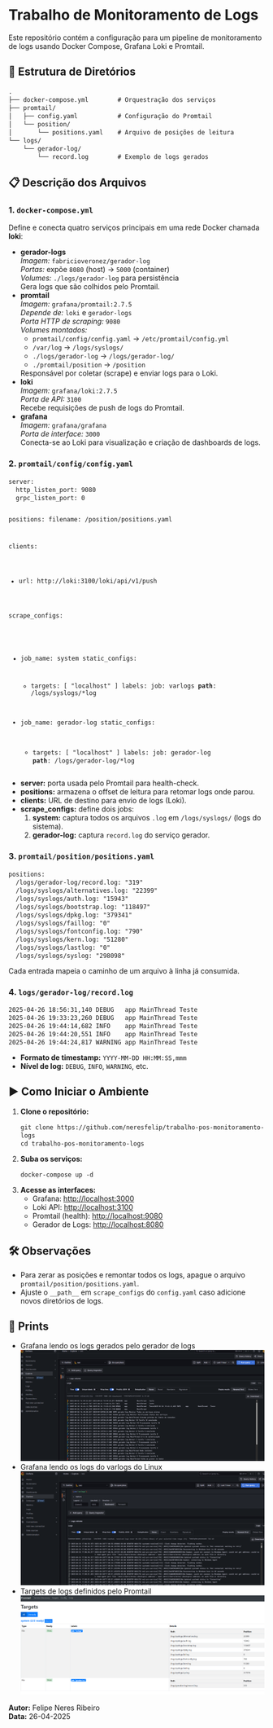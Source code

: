   <h1>Trabalho de Monitoramento de Logs</h1>
  <p>Este repositório contém a configuração para um pipeline de monitoramento de logs usando Docker Compose, Grafana Loki e Promtail.</p>

  <h2>📁 Estrutura de Diretórios</h2>
  <pre><code>.
├── docker-compose.yml        # Orquestração dos serviços
├── promtail/
│   ├── config.yaml           # Configuração do Promtail
│   └── position/
│       └── positions.yaml    # Arquivo de posições de leitura
└── logs/
    └── gerador-log/
        └── record.log        # Exemplo de logs gerados
</code></pre>

  <h2>📋 Descrição dos Arquivos</h2>

  <h3>1. <code>docker-compose.yml</code></h3>
  <p>Define e conecta quatro serviços principais em uma rede Docker chamada <strong>loki</strong>:</p>
  <ul>
    <li>
      <strong>gerador-logs</strong><br>
      <em>Imagem:</em> <code>fabricioveronez/gerador-log</code><br>
      <em>Portas:</em> expõe <code>8080</code> (host) → <code>5000</code> (container)<br>
      <em>Volumes:</em> <code>./logs/gerador-log</code> para persistência<br>
      Gera logs que são colhidos pelo Promtail.
    </li>
    <li>
      <strong>promtail</strong><br>
      <em>Imagem:</em> <code>grafana/promtail:2.7.5</code><br>
      <em>Depende de:</em> <code>loki</code> e <code>gerador-logs</code><br>
      <em>Porta HTTP de scraping:</em> <code>9080</code><br>
      <em>Volumes montados:</em>
      <ul>
        <li><code>promtail/config/config.yaml</code> → <code>/etc/promtail/config.yml</code></li>
        <li><code>/var/log</code> → <code>/logs/syslogs/</code></li>
        <li><code>./logs/gerador-log</code> → <code>/logs/gerador-log/</code></li>
        <li><code>./promtail/position</code> → <code>/position</code></li>
      </ul>
      Responsável por coletar (scrape) e enviar logs para o Loki.
    </li>
    <li>
      <strong>loki</strong><br>
      <em>Imagem:</em> <code>grafana/loki:2.7.5</code><br>
      <em>Porta de API:</em> <code>3100</code><br>
      Recebe requisições de push de logs do Promtail.
    </li>
    <li>
      <strong>grafana</strong><br>
      <em>Imagem:</em> <code>grafana/grafana</code><br>
      <em>Porta de interface:</em> <code>3000</code><br>
      Conecta-se ao Loki para visualização e criação de dashboards de logs.
    </li>
  </ul>

  <h3>2. <code>promtail/config/config.yaml</code></h3>
  <pre><code>server:
  http_listen_port: 9080
  grpc_listen_port: 0

positions:
  filename: /position/positions.yaml

clients:
  - url: http://loki:3100/loki/api/v1/push

scrape_configs:
  - job_name: system
    static_configs:
      - targets: [ "localhost" ]
        labels:
          job: varlogs
          __path__: /logs/syslogs/*log

  - job_name: gerador-log
    static_configs:
      - targets: [ "localhost" ]
        labels:
          job: gerador-log
          __path__: /logs/gerador-log/*log
</code></pre>
  <ul>
    <li><strong>server:</strong> porta usada pelo Promtail para health-check.</li>
    <li><strong>positions:</strong> armazena o offset de leitura para retomar logs onde parou.</li>
    <li><strong>clients:</strong> URL de destino para envio de logs (Loki).</li>
    <li><strong>scrape_configs:</strong> define dois jobs:
      <ol>
        <li><strong>system:</strong> captura todos os arquivos <code>.log</code> em <code>/logs/syslogs/</code> (logs do sistema).</li>
        <li><strong>gerador-log:</strong> captura <code>record.log</code> do serviço gerador.</li>
      </ol>
    </li>
  </ul>

  <h3>3. <code>promtail/position/positions.yaml</code></h3>
  <pre><code>positions:
  /logs/gerador-log/record.log: "319"
  /logs/syslogs/alternatives.log: "22399"
  /logs/syslogs/auth.log: "15943"
  /logs/syslogs/bootstrap.log: "118497"
  /logs/syslogs/dpkg.log: "379341"
  /logs/syslogs/faillog: "0"
  /logs/syslogs/fontconfig.log: "790"
  /logs/syslogs/kern.log: "51280"
  /logs/syslogs/lastlog: "0"
  /logs/syslogs/syslog: "298098"
</code></pre>
  <p>Cada entrada mapeia o caminho de um arquivo à linha já consumida.</p>

  <h3>4. <code>logs/gerador-log/record.log</code></h3>
  <pre><code>2025-04-26 18:56:31,140 DEBUG   app MainThread Teste
2025-04-26 19:33:23,260 DEBUG   app MainThread Teste
2025-04-26 19:44:14,682 INFO    app MainThread Teste
2025-04-26 19:44:20,551 INFO    app MainThread Teste
2025-04-26 19:44:24,817 WARNING app MainThread Teste
</code></pre>
  <ul>
    <li><strong>Formato de timestamp:</strong> <code>YYYY-MM-DD HH:MM:SS,mmm</code></li>
    <li><strong>Nível de log:</strong> <code>DEBUG</code>, <code>INFO</code>, <code>WARNING</code>, etc.</li>
  </ul>

  <h2>▶️ Como Iniciar o Ambiente</h2>
  <ol>
    <li><strong>Clone o repositório:</strong>
      <pre><code>git clone https://github.com/neresfelip/trabalho-pos-monitoramento-logs
cd trabalho-pos-monitoramento-logs
</code></pre>
    </li>
    <li><strong>Suba os serviços:</strong>
      <pre><code>docker-compose up -d</code></pre>
    </li>
    <li><strong>Acesse as interfaces:</strong>
      <ul>
        <li>Grafana: <a href="http://localhost:3000">http://localhost:3000</a></li>
        <li>Loki API: <a href="http://localhost:3100">http://localhost:3100</a></li>
        <li>Promtail (health): <a href="http://localhost:9080">http://localhost:9080</a></li>
        <li>Gerador de Logs: <a href="http://localhost:8080">http://localhost:8080</a></li>
      </ul>
    </li>
  </ol>

  <h2>🛠️ Observações</h2>
  <ul>
    <li>Para zerar as posições e remontar todos os logs, apague o arquivo <code>promtail/position/positions.yaml</code>.</li>
    <li>Ajuste o <code>__path__</code> em <code>scrape_configs</code> do <code>config.yaml</code> caso adicione novos diretórios de logs.</li>
  </ul>

  <h2>📸 Prints</h2>
  <ul>
    <li>Grafana lendo os logs gerados pelo gerador de logs<br>
    <img src="prints/print1.png"></li>
    <li>Grafana lendo os logs do varlogs do Linux<br>
    <img src="prints/print2.png"></li>
    <li>Targets de logs definidos pelo Promtail<br>
    <img src="prints/print3.png"></li>
  </ul>

  <p><strong>Autor:</strong> Felipe Neres Ribeiro<br>
     <strong>Data:</strong> 26-04-2025</p>

